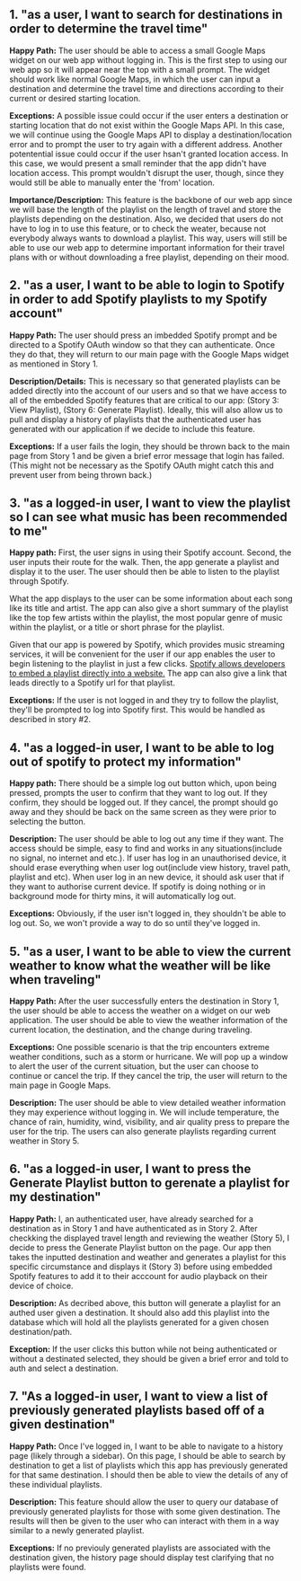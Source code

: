## 1. "as a user, I want to search for destinations in order to determine the travel time"

**Happy Path:** The user should be able to access a small Google Maps widget on our web app without logging in. This is the first step to using our web app so it will appear near the top with a small prompt. The widget should work like normal Google Maps, in which the user can input a destination and determine the travel time and directions according to their current or desired starting location. 


**Exceptions:** A possible issue could occur if the user enters a destination or starting location that do not exist within the Google Maps API. In this case, we will continue using the Google Maps API to display a destination/location error and to prompt the user to try again with a different address. Another potentential issue could occur if the user hsan't granted location access. In this case, we would present a small reminder that the app didn't have location access. This prompt wouldn't disrupt the user, though, since they would still be able to manually enter the 'from' location.

**Importance/Description:** This feature is the backbone of our web app since we will base the length of the playlist on the length of travel and store the playlists depending on the destination. Also, we decided that users do not have to log in to use this feature, or to check the weater, because not everybody always wants to download a playlist. This way, users will still be able to use our web app to determine important information for their travel plans with or without downloading a free playlist, depending on their mood. 

## 2. "as a user, I want to be able to login to Spotify in order to add Spotify playlists to my Spotify account"

**Happy Path:** The user should press an imbedded Spotify prompt and be directed to a Spotify OAuth window so that they can authenticate. Once they do that, they will return to our main page with the Google Maps widget as mentioned in Story 1. 

**Description/Details:** This is necessary so that generated playlists can be added directly into the account of our users and so that we have access to all of the embedded Spotify features that are critical to our app: (Story 3: View Playlist), (Story 6: Generate Playlist). Ideally, this will also allow us to pull and display a history of playlists that the authenticated user has generated with our application if we decide to include this feature.

**Exceptions:** If a user fails the login, they should be thrown back to the main page from Story 1 and be given a brief error message that login has failed. (This might not be necessary as the Spotify OAuth might catch this and prevent user from being thrown back.)

## 3. "as a logged-in user, I want to view the playlist so I can see what music has been recommended to me"

**Happy path:** First, the user signs in using their Spotify account. Second, the user inputs their route for the walk. Then, the app generate a playlist and display it to the user. The user should then be able to listen to the playlist through Spotify.

What the app displays to the user can be some information about each song like its title and artist. The app can also give a short summary of the playlist like the top few artists within the playlist, the most popular genre of music within the playlist, or a title or short phrase for the playlist.

Given that our app is powered by Spotify, which provides music streaming services, it will be convenient for the user if our app enables the user to begin listening to the playlist in just a few clicks. [Spotify allows developers to embed a playlist directly into a website.](https://developer.spotify.com/documentation/widgets/generate/embed/) The app can also give a link that leads directly to a Spotify url for that playlist.

**Exceptions:** If the user is not logged in and they try to follow the playlist, they'll be prompted to log into Spotify first. This would be handled as described in story #2.

## 4. "as a logged-in user, I want to be able to log out of spotify to protect my information"

**Happy path:** There should be a simple log out button which, upon being pressed, prompts the user to confirm that they want to log out. If they confirm, they should be logged out. If they cancel, the prompt should go away and they should be back on the same screen as they were prior to selecting the button.

**Description:** The user should be able to log out any time if they want. The access should be simple, easy to find and works in any situations(include no signal, no internet and etc.). If user has log in an unauthorised device, it should erase everything when user log out(include view history, travel path, playlist and etc). When 
user log in an new device, it should ask user that if they want to authorise current device. If spotify is doing nothing or in background mode for thirty mins, it will automatically log out. 

**Exceptions:** Obviously, if the user isn't logged in, they shouldn't be able to log out. So, we won't provide a way to do so until they've logged in.

## 5. "as a user, I want to be able to view the current weather to know what the weather will be like when traveling"

**Happy Path:** After the user successfully enters the destination in Story 1, the user should be able to access the weather on a widget on our web application. The user should be able to view the weather information of the current location, the destination, and the change during traveling. 

**Exceptions:** One possible scenario is that the trip encounters extreme weather conditions, such as a storm or hurricane. We will pop up a window to alert the user of the current situation, but the user can choose to continue or cancel the trip. If they cancel the trip, the user will return to the main page in Google Maps.

**Description:** The user should be able to view detailed weather information they may experience without logging in. We will include temperature, the chance of rain, humidity, wind, visibility, and air quality press to prepare the user for the trip. The users can also generate playlists regarding current weather in Story 5. 

## 6. "as a logged-in user, I want to press the Generate Playlist button to gerenate a playlist for my destination"

**Happy Path:** I, an authenticated user, have already searched for a destination as in Story 1 and have authenticated as in Story 2. After checkking the displayed travel length and reviewing the weather (Story 5), I decide to press the Generate Playlist button on the page. Our app then takes the inputted destination and weather and generates a playlist for this specific circumstance and displays it (Story 3) before using embedded Spotify features to add it to their acccount for audio playback on their device of choice.

**Description:** As decribed above, this button will generate a playlist for an authed user given a destination. It should also add this playlist into the database which will hold all the playlists generated for a given chosen destination/path.

**Exception:** If the user clicks this button while not being authenticated or without a destinated selected, they should be given a brief error and told to auth and select a destination.

## 7. "As a logged-in user, I want to view a list of previously generated playlists based off of a given destination"

**Happy Path:** Once I've logged in, I want to be able to navigate to a history page (likely through a sidebar). On this page, I should be able to search by destination to get a list of playlists which this app has previously generated for that same destination. I should then be able to view the details of any of these individual playlists.

**Description:** This feature should allow the user to query our database of previously generated playlists for those with some given destination. The results will then be given to the user who can interact with them in a way similar to a newly generated playlist.

**Exceptions:** If no previouly generated playlists are associated with the destination given, the history page should display test clarifying that no playlists were found.
